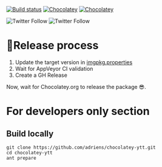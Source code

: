 [![Build status](https://ci.appveyor.com/api/projects/status/nu421d7ga3rripba?svg=true)](https://ci.appveyor.com/project/adriens/chocolatey-imgpkg)
[![Chocolatey](https://img.shields.io/chocolatey/v/imgpkg.svg)](https://chocolatey.org/packages/imgpkg)
[![Chocolatey](https://img.shields.io/chocolatey/dt/imgpkg.svg)](https://chocolatey.org/packages/imgpkg)

![Twitter Follow](https://img.shields.io/twitter/follow/rastadidi?style=social)
![Twitter Follow](https://img.shields.io/twitter/follow/carvel_dev?label=Follow%20Carvel.dev&style=social)

# 🚀Release process

1. Update the target version in [imgpkg.properties](./imgpkg.properties)
2. Wait for AppVeyor CI validation
3. Create a GH Release

Now, wait for Chocolatey.org to release the package 😎.

# For developers only section

## Build locally

```
git clone https://github.com/adriens/chocolatey-ytt.git
cd chocolatey-ytt
ant prepare
```
